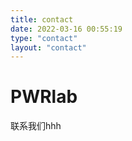 ```yaml
---
title: contact
date: 2022-03-16 00:55:19
type: "contact"
layout: "contact"
---
```


# PWRlab

联系我们hhh